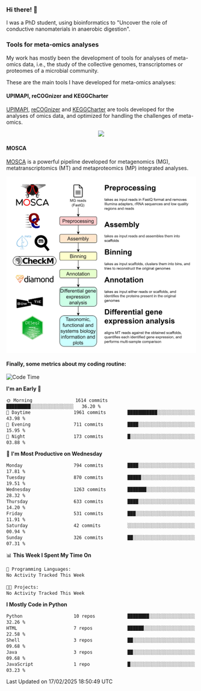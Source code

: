### Hi there! 👋

I was a PhD student, using bioinformatics to "Uncover the role of conductive nanomaterials in anaerobic digestion".

### Tools for meta-omics analyses

My work has mostly been the development of tools for analyses of meta-omics data, i.e., the study of the collective genomes, transcriptomes or proteomes of a microbial community.

These are the main tools I have developed for meta-omics analyses:

#### UPIMAPI, reCOGnizer and KEGGCharter

[UPIMAPI](https://github.com/iquasere/UPIMAPI), [reCOGnizer](https://github.com/iquasere/reCOGnizer) and [KEGGCharter](https://github.com/iquasere/KEGGCharter) are tools developed for the analyses of omics data, and optimized for handling the challenges of meta-omics.

<p align="center">
    <img src="assets/annotation_paper.png">
</p>

#### MOSCA

[MOSCA](https://github.com/iquasere/MOSCA) is a powerful pipeline developed for metagenomics (MG), metatranscriptomics (MT) and metaproteomics (MP) integrated analyses.

<p align="center">
    <img src="assets/mosca_workflow.png" align="center" width="700">
</p>


#### Finally, some metrics about my coding routine:

<!--START_SECTION:waka-->
![Code Time](http://img.shields.io/badge/Code%20Time-910%20hrs%2053%20mins-blue)

**I'm an Early 🐤** 

```text
🌞 Morning                1614 commits        █████████░░░░░░░░░░░░░░░░   36.20 % 
🌆 Daytime                1961 commits        ███████████░░░░░░░░░░░░░░   43.98 % 
🌃 Evening                711 commits         ████░░░░░░░░░░░░░░░░░░░░░   15.95 % 
🌙 Night                  173 commits         █░░░░░░░░░░░░░░░░░░░░░░░░   03.88 % 
```
📅 **I'm Most Productive on Wednesday** 

```text
Monday                   794 commits         ████░░░░░░░░░░░░░░░░░░░░░   17.81 % 
Tuesday                  870 commits         █████░░░░░░░░░░░░░░░░░░░░   19.51 % 
Wednesday                1263 commits        ███████░░░░░░░░░░░░░░░░░░   28.32 % 
Thursday                 633 commits         ████░░░░░░░░░░░░░░░░░░░░░   14.20 % 
Friday                   531 commits         ███░░░░░░░░░░░░░░░░░░░░░░   11.91 % 
Saturday                 42 commits          ░░░░░░░░░░░░░░░░░░░░░░░░░   00.94 % 
Sunday                   326 commits         ██░░░░░░░░░░░░░░░░░░░░░░░   07.31 % 
```


📊 **This Week I Spent My Time On** 

```text
💬 Programming Languages: 
No Activity Tracked This Week

🐱‍💻 Projects: 
No Activity Tracked This Week
```

**I Mostly Code in Python** 

```text
Python                   10 repos            ████████░░░░░░░░░░░░░░░░░   32.26 % 
HTML                     7 repos             ██████░░░░░░░░░░░░░░░░░░░   22.58 % 
Shell                    3 repos             ██░░░░░░░░░░░░░░░░░░░░░░░   09.68 % 
Java                     3 repos             ██░░░░░░░░░░░░░░░░░░░░░░░   09.68 % 
JavaScript               1 repo              █░░░░░░░░░░░░░░░░░░░░░░░░   03.23 % 
```




 Last Updated on 17/02/2025 18:50:49 UTC
<!--END_SECTION:waka-->
